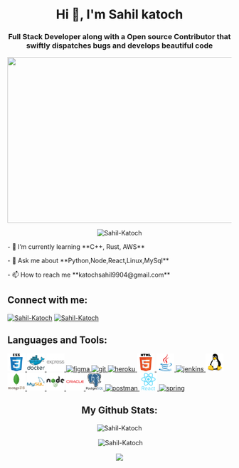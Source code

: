 <h1 align="center">Hi 👋, I'm Sahil katoch</h1>
<h3 align="center">Full Stack Developer along with a Open source Contributor that swiftly dispatches bugs and develops beautiful code</h3>

<p align = "center">
<img align="center" width="701" height="373" src="https://github.com/Sahil-Katoch/Sahil-Katoch/blob/master/Resources/FullStackDeveloper.gif?raw=true">
</p>

<p align="center"> <img src="https://komarev.com/ghpvc/?username=Sahil-Katoch&label=Profile%20views&color=0e75b6&style=flat" alt="Sahil-Katoch" /> </p>

<!-- <p align="left"> <a href="https://github.com/ryo-ma/github-profile-trophy"><img src="https://github-profile-trophy.vercel.app/?username=Sahil-Katoch" alt="Sahil-Katoch" /></a> </p> -->
<p align="left">
- 🌱 I’m currently learning **C++, Rust, AWS**
</p>
<p align="left">
- 💬 Ask me about **Python,Node,React,Linux,MySql**
</p>
<p align="left">
- 📫 How to reach me **katochsahil9904@gmail.com**
</p>
<h2 style = "font = 200px" align="left">Connect with me:</h3>
<p align="left">
<a href="https://www.linkedin.com/in/katoch-sahil-99y12m04d/" target="blank"><img align="center" src="https://raw.githubusercontent.com/rahuldkjain/github-profile-readme-generator/master/src/images/icons/Social/linked-in-alt.svg" alt="Sahil-Katoch" height="30" width="40" /></a>
<a href="https://leetcode.com/u/sahil9904/" target="blank"><img align="center" src="https://raw.githubusercontent.com/rahuldkjain/github-profile-readme-generator/master/src/images/icons/Social/leet-code.svg" alt="Sahil-Katoch" height="30" width="40" /></a>
</p>

<h2 style = "font = 200px" align="left">Languages and Tools:</h3>
<p align="left"> <a href="https://www.w3schools.com/css/" target="_blank" rel="noreferrer"> <img src="https://raw.githubusercontent.com/devicons/devicon/master/icons/css3/css3-original-wordmark.svg" alt="css3" width="40" height="40"/> </a> <a href="https://www.docker.com/" target="_blank" rel="noreferrer"> <img src="https://raw.githubusercontent.com/devicons/devicon/master/icons/docker/docker-original-wordmark.svg" alt="docker" width="40" height="40"/> </a> <a href="https://expressjs.com" target="_blank" rel="noreferrer"> <img src="https://raw.githubusercontent.com/devicons/devicon/master/icons/express/express-original-wordmark.svg" alt="express" width="40" height="40"/> </a> <a href="https://www.figma.com/" target="_blank" rel="noreferrer"> <img src="https://www.vectorlogo.zone/logos/figma/figma-icon.svg" alt="figma" width="40" height="40"/> </a> <a href="https://git-scm.com/" target="_blank" rel="noreferrer"> <img src="https://www.vectorlogo.zone/logos/git-scm/git-scm-icon.svg" alt="git" width="40" height="40"/> </a> <a href="https://heroku.com" target="_blank" rel="noreferrer"> <img src="https://www.vectorlogo.zone/logos/heroku/heroku-icon.svg" alt="heroku" width="40" height="40"/> </a> <a href="https://www.w3.org/html/" target="_blank" rel="noreferrer"> <img src="https://raw.githubusercontent.com/devicons/devicon/master/icons/html5/html5-original-wordmark.svg" alt="html5" width="40" height="40"/> </a> <a href="https://www.java.com" target="_blank" rel="noreferrer"> <img src="https://raw.githubusercontent.com/devicons/devicon/master/icons/java/java-original.svg" alt="java" width="40" height="40"/> </a> <a href="https://www.jenkins.io" target="_blank" rel="noreferrer"> <img src="https://www.vectorlogo.zone/logos/jenkins/jenkins-icon.svg" alt="jenkins" width="40" height="40"/> </a> <a href="https://www.linux.org/" target="_blank" rel="noreferrer"> <img src="https://raw.githubusercontent.com/devicons/devicon/master/icons/linux/linux-original.svg" alt="linux" width="40" height="40"/> </a> <a href="https://www.mongodb.com/" target="_blank" rel="noreferrer"> <img src="https://raw.githubusercontent.com/devicons/devicon/master/icons/mongodb/mongodb-original-wordmark.svg" alt="mongodb" width="40" height="40"/> </a> <a href="https://www.mysql.com/" target="_blank" rel="noreferrer"> <img src="https://raw.githubusercontent.com/devicons/devicon/master/icons/mysql/mysql-original-wordmark.svg" alt="mysql" width="40" height="40"/> </a> <a href="https://nodejs.org" target="_blank" rel="noreferrer"> <img src="https://raw.githubusercontent.com/devicons/devicon/master/icons/nodejs/nodejs-original-wordmark.svg" alt="nodejs" width="40" height="40"/> </a> <a href="https://www.oracle.com/" target="_blank" rel="noreferrer"> <img src="https://raw.githubusercontent.com/devicons/devicon/master/icons/oracle/oracle-original.svg" alt="oracle" width="40" height="40"/> </a> <a href="https://www.postgresql.org" target="_blank" rel="noreferrer"> <img src="https://raw.githubusercontent.com/devicons/devicon/master/icons/postgresql/postgresql-original-wordmark.svg" alt="postgresql" width="40" height="40"/> </a> <a href="https://postman.com" target="_blank" rel="noreferrer"> <img src="https://www.vectorlogo.zone/logos/getpostman/getpostman-icon.svg" alt="postman" width="40" height="40"/> </a> <a href="https://reactjs.org/" target="_blank" rel="noreferrer"> <img src="https://raw.githubusercontent.com/devicons/devicon/master/icons/react/react-original-wordmark.svg" alt="react" width="40" height="40"/> </a> <a href="https://spring.io/" target="_blank" rel="noreferrer"> <img src="https://www.vectorlogo.zone/logos/springio/springio-icon.svg" alt="spring" width="40" height="40"/> </a> </p>
<h2 align="center" style = "font = 200px">My Github Stats:</h2>
<p align="center"><img align="center" src="https://github-readme-stats.vercel.app/api/top-langs/?username=ishu-thakur&theme=dark&hide_border=false&include_all_commits=false&count_private=false&layout=compact" alt="Sahil-Katoch" /></p>

<p align="center">&nbsp;<img align="center" src="https://github-readme-stats.vercel.app/api?username=ishu-thakur&theme=dark&hide_border=false&include_all_commits=false&count_private=false" alt="Sahil-Katoch" /></p>

<p align="center"><img align="center" src="https://github-readme-streak-stats.herokuapp.com/?user=ishu-thakur&theme=dark&hide_border=false" /></p>
